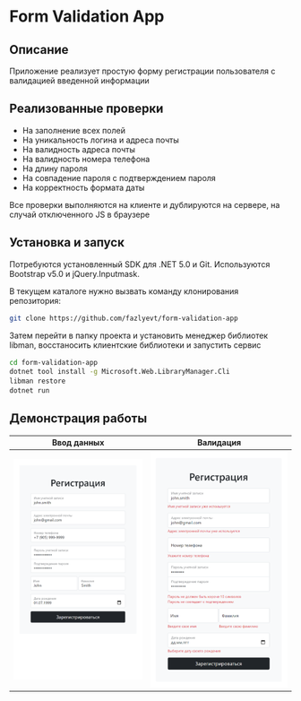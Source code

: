 # Form Validation App
## Описание
Приложение реализует простую форму регистрации пользователя с валидацией введенной информации
## Реализованные проверки
* На заполнение всех полей
* На уникальность логина и адреса почты
* На валидность адреса почты
* На валидность номера телефона
* На длину пароля
* На совпадение пароля с подтверждением пароля
* На корректность формата даты

Все проверки выполняются на клиенте и дублируются на сервере, на случай отключенного JS в браузере
## Установка и запуск
Потребуются установленный SDK для .NET 5.0 и Git. Используются Bootstrap v5.0 и jQuery.Inputmask.

В текущем каталоге нужно вызвать команду клонирования репозитория:
```bash
git clone https://github.com/fazlyevt/form-validation-app
```
Затем перейти в папку проекта и установить менеджер библиотек libman, восстаносить клиентские библиотеки и запустить сервис
```bash
cd form-validation-app
dotnet tool install -g Microsoft.Web.LibraryManager.Cli
libman restore
dotnet run
```
## Демонстрация работы
Ввод данных | Валидация
---|---
<img src="img-1.png"/>|<img src="img-2.png"/>